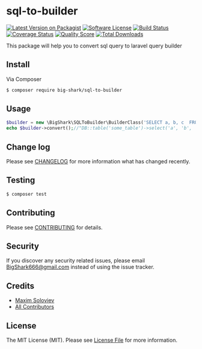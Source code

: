 # sql-to-builder

[![Latest Version on Packagist][ico-version]][link-packagist]
[![Software License][ico-license]](LICENSE.md)
[![Build Status][ico-travis]][link-travis]
[![Coverage Status][ico-scrutinizer]][link-scrutinizer]
[![Quality Score][ico-code-quality]][link-code-quality]
[![Total Downloads][ico-downloads]][link-downloads]

This package will help you to convert sql query to laravel query builder

## Install

Via Composer

``` bash
$ composer require big-shark/sql-to-builder
```

## Usage

``` php
$builder = new \BigShark\SQLToBuilder\BuilderClass('SELECT a, b, c  FROM some_table WHERE d > 5');
echo $builder->convert();//"DB::table('some_table')->select('a', 'b', 'c')->where('d', '>', 5)->get()"
```

## Change log

Please see [CHANGELOG](CHANGELOG.md) for more information what has changed recently.

## Testing

``` bash
$ composer test
```

## Contributing

Please see [CONTRIBUTING](CONTRIBUTING.md) for details.

## Security

If you discover any security related issues, please email BigShark666@gmail.com instead of using the issue tracker.

## Credits

- [Maxim Soloviev][link-author]
- [All Contributors][link-contributors]

## License

The MIT License (MIT). Please see [License File](LICENSE.md) for more information.

[ico-version]: https://img.shields.io/packagist/v/big-shark/sql-to-builder.svg?style=flat-square
[ico-license]: https://img.shields.io/badge/license-MIT-brightgreen.svg?style=flat-square
[ico-travis]: https://img.shields.io/travis/Big-Shark/sql-to-builder/master.svg?style=flat-square
[ico-scrutinizer]: https://img.shields.io/scrutinizer/coverage/g/big-shark/sql-to-builder.svg?style=flat-square
[ico-code-quality]: https://img.shields.io/scrutinizer/g/big-shark/sql-to-builder.svg?style=flat-square
[ico-downloads]: https://img.shields.io/packagist/dt/big-shark/sql-to-builder.svg?style=flat-square

[link-packagist]: https://packagist.org/packages/big-shark/sql-to-builder
[link-travis]: https://travis-ci.org/big-shark/sql-to-builder
[link-scrutinizer]: https://scrutinizer-ci.com/g/big-shark/sql-to-builder/code-structure
[link-code-quality]: https://scrutinizer-ci.com/g/big-shark/sql-to-builder
[link-downloads]: https://packagist.org/packages/big-shark/sql-to-builder
[link-author]: https://github.com/Big-Shark
[link-contributors]: ../../contributors
